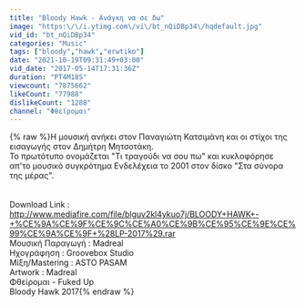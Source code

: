 ```yaml
---
title: "Bloody Hawk - Ανάγκη να σε δω"
image: "https:\/\/i.ytimg.com\/vi\/bt_nQiDBp34\/hqdefault.jpg"
vid_id: "bt_nQiDBp34"
categories: "Music"
tags: ["bloody","hawk","erwtiko"]
date: "2021-10-19T09:31:49+03:00"
vid_date: "2017-05-14T17:31:36Z"
duration: "PT4M18S"
viewcount: "7875662"
likeCount: "77988"
dislikeCount: "1288"
channel: "Φθείρομαι"
---
```

{% raw %}Η μουσική ανήκει στον Παναγιώτη Κατσιμάνη και οι στίχοι της εισαγωγής στον Δημήτρη Μητσοτάκη. <br />Το πρωτότυπο ονομάζεται &quot;Τι τραγούδι να σου πω&quot; και κυκλοφόρησε απ'το μουσικό συγκρότημα Ενδελέχεια το 2001 στον δίσκο &quot;Στα σύνορα της μέρας&quot;.<br /><br /><br />Download Link : <a rel="nofollow" target="blank" href="http://www.mediafire.com/file/blguv2kl4ykuo7j/BLOODY+HAWK+-+%CE%9A%CE%9F%CE%9C%CE%A0%CE%9B%CE%95%CE%9E%CE%99%CE%9A%CE%9F+%28LP-2017%29.rar">http://www.mediafire.com/file/blguv2kl4ykuo7j/BLOODY+HAWK+-+%CE%9A%CE%9F%CE%9C%CE%A0%CE%9B%CE%95%CE%9E%CE%99%CE%9A%CE%9F+%28LP-2017%29.rar</a><br />Μουσική Παραγωγή : Madreal <br />Ηχογράφηση : Groovebox Studio<br />Μίξη/Mastering : ASTO PASAM<br />Artwork : Madreal<br />Φθείρομαι - Fuked Up<br />Bloody Hawk 2017{% endraw %}
